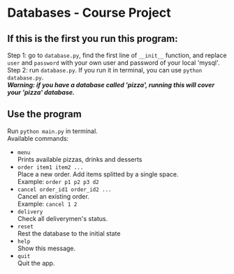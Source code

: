 # Databases - Course Project

## If this is the first you run this program:
Step 1: go to `database.py`, find the first line of `__init__` function, and replace `user` and `password` with your own user and password of your local 'mysql'.  
Step 2: run `database.py`. If you run it in terminal, you can use `python database.py`.  
***Warning: if you have a database called 'pizza', running this will cover your 'pizza' database.***  

## Use the program
Run `python main.py` in terminal.  
Available commands:  
- `menu`  
  Prints available pizzas, drinks and desserts  
- `order item1 item2 ...`  
  Place a new order. Add items splitted by a single space.  
  Example: `order p1 p2 p3 d2`  
- `cancel order_id1 order_id2 ...`  
  Cancel an existing order.  
  Example: `cancel 1 2`  
- `delivery`  
  Check all deliverymen's status.  
- `reset`  
  Rest the database to the initial state  
- `help`  
  Show this message.  
- `quit`  
  Quit the app.  